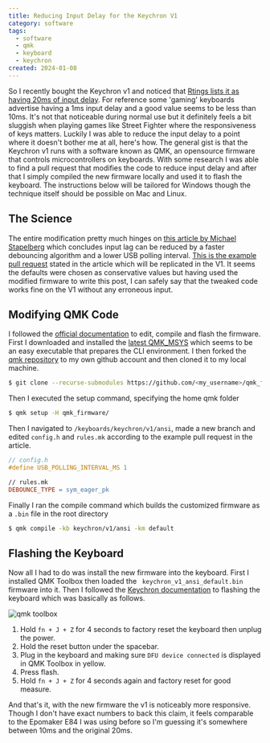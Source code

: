 ```yaml
---
title: Reducing Input Delay for the Keychron V1
category: software
tags:
  - software
  - qmk
  - keyboard
  - keychron
created: 2024-01-08
---
```


So I recently bought the Keychron v1 and noticed that [Rtings lists it as having 20ms of input delay](https://www.rtings.com/keyboard/reviews/keychron/v-series). For reference some 'gaming' keyboards advertise having a 1ms input delay and a good value seems to be less than 10ms. It's not that noticeable during normal use but it definitely feels a bit sluggish when playing games like Street Fighter where the responsiveness of keys matters. Luckily I was able to reduce the input delay to a point where it doesn't bother me at all, here's how. The general gist is that the Keychron v1 runs with a software known as QMK, an opensource firmware that controls microcontrollers on keyboards. With some research I was able to find a pull request that modifies the code to reduce input delay and after that I simply compiled the new firmware locally and used it to flash the keyboard. The instructions below will be tailored for Windows though the technique itself should be possible on Mac and Linux.

## The Science

The entire modification pretty much hinges on [this article by Michael Stapelberg](https://michael.stapelberg.ch/posts/2021-05-08-keyboard-input-latency-qmk-kinesis/#eagerdebounce) which concludes input lag can be reduced by a faster debouncing algorithm and a lower USB polling interval. [This is the example pull request](https://github.com/qmk/qmk_firmware/pull/12625/files) stated in the article which will be replicated in the V1. It seems the defaults were chosen as conservative values but having used the modified firmware to write this post, I can safely say that the tweaked code works fine on the V1 without any erroneous input.

## Modifying QMK Code

I followed the [official documentation](https://docs.qmk.fm/#/newbs_getting_started) to edit, compile and flash the firmware. First I downloaded and installed the [latest QMK_MSYS](https://github.com/qmk/qmk_distro_msys/releases/tag/1.8.0) which seems to be an easy executable that prepares the CLI environment. I then forked the [qmk repository](https://github.com/qmk/qmk_firmware) to my own github account and then cloned it to my local machine.

```bash
$ git clone --recurse-submodules https://github.com/<my_username>/qmk_firmware.git
```

Then I executed the setup command, specifying the home qmk folder

```bash
$ qmk setup -H qmk_firmware/
```

Then I navigated to `/keyboards/keychron/v1/ansi`, made a new branch and edited `config.h` and `rules.mk` according to the example pull request in the article.

```cpp
// config.h
#define USB_POLLING_INTERVAL_MS 1
```

```makefile
// rules.mk
DEBOUNCE_TYPE = sym_eager_pk
```

Finally I ran the compile command which builds the customized firmware as a `.bin` file in the root directory

```bash
$ qmk compile -kb keychron/v1/ansi -km default
```

## Flashing the Keyboard

Now all I had to do was install the new firmware into the keyboard. First I installed QMK Toolbox then loaded the ` keychron_v1_ansi_default.bin` firmware into it. Then I followed the [Keychron documentation](https://www.keychron.com/blogs/archived/how-to-factory-reset-or-flash-your-qmk-via-enabled-keychron-v1-keyboard) to flashing the keyboard which was basically as follows.

![qmk toolbox](https://melon-sour-blog-images.s3.amazonaws.com/20240108-qmk-toolbox.jpeg)

1. Hold `fn + J + Z` for 4 seconds to factory reset the keyboard then unplug the power.
2. Hold the reset button under the spacebar.
3. Plug in the keyboard and making sure `DFU device connected` is displayed in QMK Toolbox in yellow.
4. Press flash.
5. Hold `fn + J + Z` for 4 seconds again and factory reset for good measure.

And that's it, with the new firmware the v1 is noticeably more responsive. Though I don't have exact numbers to back this claim, it feels comparable to the Epomaker E84 I was using before so I'm guessing it's somewhere between 10ms and the original 20ms.
